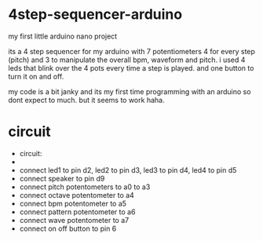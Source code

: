 # 4step-sequencer-arduino
my first little arduino nano project

its a 4 step sequencer for my arduino with 7 potentiometers 
4 for every step (pitch) and 3 to manipulate the overall bpm, waveform and pitch.
i used 4 leds that blink over the 4 pots every time a step is played.
and one button to turn it on and off.

my code is a bit janky and its my first time programming with an arduino so dont expect to much.
but it seems to work haha.

# circuit
 *  circuit:
 *  
 *  connect led1 to pin d2, led2 to pin d3, led3 to pin d4, led4 to pin d5
 *  connect speaker to pin d9
 *  connect pitch potentometers to a0 to a3
 *  connect octave potentometer to a4
 *  connect bpm potentometer to a5
 *  connect pattern potentometer to a6
 *  connect wave potentometer to a7
 *  connect on off button to pin 6
